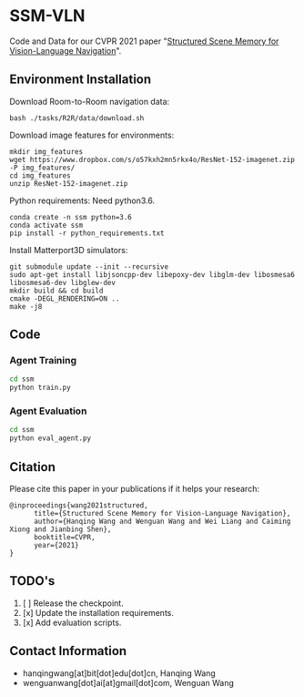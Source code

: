 # SSM-VLN

Code and Data for our CVPR 2021 paper "[Structured Scene Memory for Vision-Language Navigation](https://arxiv.org/abs/2103.03454)".



## Environment Installation
Download Room-to-Room navigation data:
```
bash ./tasks/R2R/data/download.sh
```

Download image features for environments:
```
mkdir img_features
wget https://www.dropbox.com/s/o57kxh2mn5rkx4o/ResNet-152-imagenet.zip -P img_features/
cd img_features
unzip ResNet-152-imagenet.zip
```

Python requirements: Need python3.6.
```
conda create -n ssm python=3.6
conda activate ssm
pip install -r python_requirements.txt
```

Install Matterport3D simulators:
```
git submodule update --init --recursive 
sudo apt-get install libjsoncpp-dev libepoxy-dev libglm-dev libosmesa6 libosmesa6-dev libglew-dev
mkdir build && cd build
cmake -DEGL_RENDERING=ON ..
make -j8
```

## Code

### Agent Training
``` bash
cd ssm
python train.py
```


### Agent Evaluation
``` bash
cd ssm
python eval_agent.py
```



## Citation
Please cite this paper in your publications if it helps your research:
```
@inproceedings{wang2021structured,
      title={Structured Scene Memory for Vision-Language Navigation}, 
      author={Hanqing Wang and Wenguan Wang and Wei Liang and Caiming Xiong and Jianbing Shen},
      booktitle=CVPR,
      year={2021}
}
```




## TODO's
1. [ ] Release the checkpoint.
2. [x] Update the installation requirements.
3. [x] Add evaluation scripts.


## Contact Information
- hanqingwang[at]bit[dot]edu[dot]cn, Hanqing Wang
- wenguanwang[dot]ai[at]gmail[dot]com, Wenguan Wang